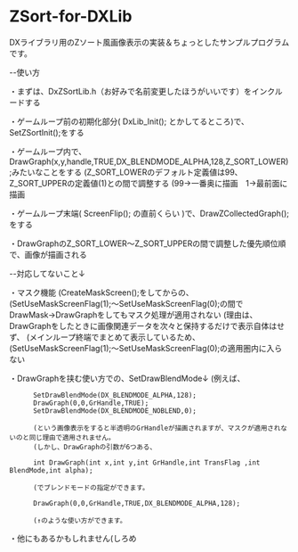 ZSort-for-DXLib
===============

DXライブラリ用のZソート風画像表示の実装＆ちょっとしたサンプルプログラムです。





--使い方

・まずは、DxZSortLib.h（お好みで名前変更したほうがいいです）をインクルードする

・ゲームループ前の初期化部分( DxLib_Init(); とかしてるところ)で、SetZSortInit();をする

・ゲームループ内で、DrawGraph(x,y,handle,TRUE,DX_BLENDMODE_ALPHA,128,Z_SORT_LOWER);みたいなことをする
          (Z_SORT_LOWERのデフォルト定義値は99、Z_SORT_UPPERの定義値(1)との間で調整する
          (99→一番奥に描画　1→最前面に描画
          
・ゲームループ末端( ScreenFlip(); の直前くらい )で、DrawZCollectedGraph();をする

・DrawGraphのZ_SORT_LOWER～Z_SORT_UPPERの間で調整した優先順位順で、画像が描画される





--対応してないこと↓

・マスク機能
          (CreateMaskScreen();をしてからの、
          (SetUseMaskScreenFlag(1);～SetUseMaskScreenFlag(0);の間でDrawMask→DrawGraphをしてもマスク処理が適用されない
          (理由は、DrawGraphをしたときに画像関連データを次々と保持するだけで表示自体はせず、
          (メインループ終端でまとめて表示しているため、
          (SetUseMaskScreenFlag(1);～SetUseMaskScreenFlag(0);の適用圏内に入らない
          
          
・DrawGraphを挟む使い方での、SetDrawBlendMode↓
          (例えば、
          
          SetDrawBlendMode(DX_BLENDMODE_ALPHA,128);
          DrawGraph(0,0,GrHandle,TRUE);
          SetDrawBlendMode(DX_BLENDMODE_NOBLEND,0);
          
          (という画像表示をすると半透明のGrHandleが描画されますが、マスクが適用されないのと同じ理由で適用されません。
          (しかし、DrawGraphの引数が6つある、
          
          int DrawGraph(int x,int y,int GrHandle,int TransFlag ,int BlendMode,int alpha);
          
          (でブレンドモードの指定ができます。
          
          DrawGraph(0,0,GrHandle,TRUE,DX_BLENDMODE_ALPHA,128);
          
          (↑のような使い方ができます。
          
          
・他にもあるかもしれません(しろめ





